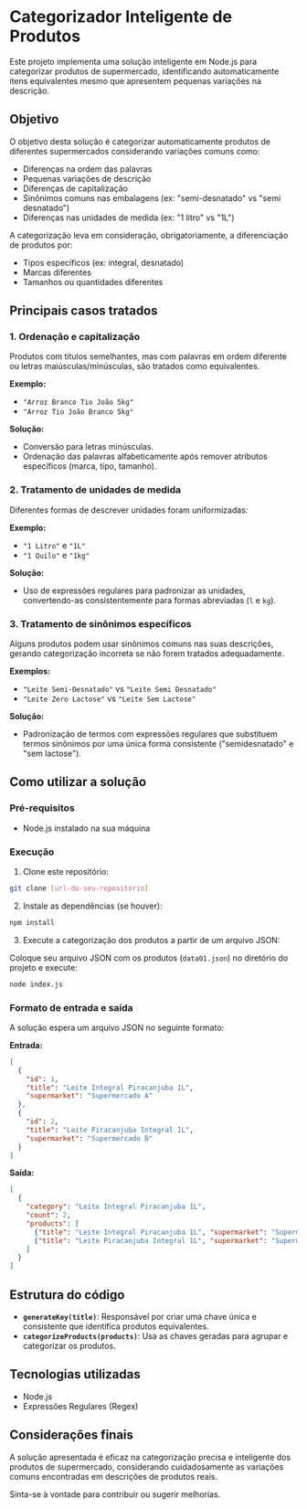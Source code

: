 # Categorizador Inteligente de Produtos

Este projeto implementa uma solução inteligente em Node.js para categorizar produtos de supermercado, identificando automaticamente itens equivalentes mesmo que apresentem pequenas variações na descrição.

## Objetivo

O objetivo desta solução é categorizar automaticamente produtos de diferentes supermercados considerando variações comuns como:

- Diferenças na ordem das palavras
- Pequenas variações de descrição
- Diferenças de capitalização
- Sinônimos comuns nas embalagens (ex: "semi-desnatado" vs "semi desnatado")
- Diferenças nas unidades de medida (ex: "1 litro" vs "1L")

A categorização leva em consideração, obrigatoriamente, a diferenciação de produtos por:

- Tipos específicos (ex: integral, desnatado)
- Marcas diferentes
- Tamanhos ou quantidades diferentes

## Principais casos tratados

### 1. Ordenação e capitalização

Produtos com títulos semelhantes, mas com palavras em ordem diferente ou letras maiúsculas/minúsculas, são tratados como equivalentes.

**Exemplo:**
- `"Arroz Branco Tio João 5kg"`
- `"Arroz Tio João Branco 5kg"`

**Solução:**
- Conversão para letras minúsculas.
- Ordenação das palavras alfabeticamente após remover atributos específicos (marca, tipo, tamanho).

### 2. Tratamento de unidades de medida

Diferentes formas de descrever unidades foram uniformizadas:

**Exemplo:**
- `"1 Litro"` e `"1L"`
- `"1 Quilo"` e `"1kg"`

**Solução:**
- Uso de expressões regulares para padronizar as unidades, convertendo-as consistentemente para formas abreviadas (`l` e `kg`).

### 3. Tratamento de sinônimos específicos

Alguns produtos podem usar sinônimos comuns nas suas descrições, gerando categorização incorreta se não forem tratados adequadamente.

**Exemplos:**
- `"Leite Semi-Desnatado"` vs `"Leite Semi Desnatado"`
- `"Leite Zero Lactose"` vs `"Leite Sem Lactose"`

**Solução:**
- Padronização de termos com expressões regulares que substituem termos sinônimos por uma única forma consistente ("semidesnatado" e "sem lactose").

## Como utilizar a solução

### Pré-requisitos

- Node.js instalado na sua máquina

### Execução

1. Clone este repositório:

```bash
git clone [url-do-seu-repositório]
```

2. Instale as dependências (se houver):

```bash
npm install
```

3. Execute a categorização dos produtos a partir de um arquivo JSON:

Coloque seu arquivo JSON com os produtos (`data01.json`) no diretório do projeto e execute:

```bash
node index.js
```

### Formato de entrada e saída

A solução espera um arquivo JSON no seguinte formato:

**Entrada:**
```json
[
  {
    "id": 1,
    "title": "Leite Integral Piracanjuba 1L",
    "supermarket": "Supermercado A"
  },
  {
    "id": 2,
    "title": "Leite Piracanjuba Integral 1L",
    "supermarket": "Supermercado B"
  }
]
```

**Saída:**

```json
[
  {
    "category": "Leite Integral Piracanjuba 1L",
    "count": 2,
    "products": [
      {"title": "Leite Integral Piracanjuba 1L", "supermarket": "Supermercado A"},
      {"title": "Leite Piracanjuba Integral 1L", "supermarket": "Supermercado B"}
    ]
  }
]
```

## Estrutura do código

- **`generateKey(title)`**: Responsável por criar uma chave única e consistente que identifica produtos equivalentes.
- **`categorizeProducts(products)`**: Usa as chaves geradas para agrupar e categorizar os produtos.

## Tecnologias utilizadas

- Node.js
- Expressões Regulares (Regex)

## Considerações finais

A solução apresentada é eficaz na categorização precisa e inteligente dos produtos de supermercado, considerando cuidadosamente as variações comuns encontradas em descrições de produtos reais.

Sinta-se à vontade para contribuir ou sugerir melhorias.
